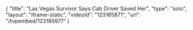 {
    "title": "Las Vegas Survivor Says Cab Driver Saved Her",
    "type": "solo",
    "layout": "iframe-static",
    "videoId": "123185871",
    "url": "\/tvpembed\/123185871"
}